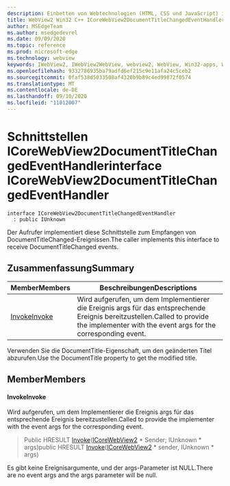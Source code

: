 ```yaml
---
description: Einbetten von Webtechnologien (HTML, CSS und JavaScript) in ihre systemeigenen Anwendungen mit dem Microsoft Edge WebView2-Steuerelement
title: WebView2 Win32 C++ ICoreWebView2DocumentTitleChangedEventHandler
author: MSEdgeTeam
ms.author: msedgedevrel
ms.date: 09/09/2020
ms.topic: reference
ms.prod: microsoft-edge
ms.technology: webview
keywords: IWebView2, IWebView2WebView, webview2, WebView, Win32-apps, Win32, Edge, ICoreWebView2, ICoreWebView2Controller, Browser-Steuerelement, Edge-HTML, ICoreWebView2DocumentTitleChangedEventHandler
ms.openlocfilehash: 9332786935ba79adfd6ef215c9e11afa24c5ceb2
ms.sourcegitcommit: 0faf538d5033508af4320b9b89c4ed99872f0574
ms.translationtype: MT
ms.contentlocale: de-DE
ms.lasthandoff: 09/10/2020
ms.locfileid: "11012007"
---
```

# <span data-ttu-id="9d63c-104">Schnittstellen ICoreWebView2DocumentTitleChangedEventHandler</span><span class="sxs-lookup"><span data-stu-id="9d63c-104">interface ICoreWebView2DocumentTitleChangedEventHandler</span></span> 

```
interface ICoreWebView2DocumentTitleChangedEventHandler
  : public IUnknown
```

<span data-ttu-id="9d63c-105">Der Aufrufer implementiert diese Schnittstelle zum Empfangen von DocumentTitleChanged-Ereignissen.</span><span class="sxs-lookup"><span data-stu-id="9d63c-105">The caller implements this interface to receive DocumentTitleChanged events.</span></span>

## <span data-ttu-id="9d63c-106">Zusammenfassung</span><span class="sxs-lookup"><span data-stu-id="9d63c-106">Summary</span></span>

 <span data-ttu-id="9d63c-107">Member</span><span class="sxs-lookup"><span data-stu-id="9d63c-107">Members</span></span>                        | <span data-ttu-id="9d63c-108">Beschreibungen</span><span class="sxs-lookup"><span data-stu-id="9d63c-108">Descriptions</span></span>
--------------------------------|---------------------------------------------
[<span data-ttu-id="9d63c-109">Invoke</span><span class="sxs-lookup"><span data-stu-id="9d63c-109">Invoke</span></span>](#invoke) | <span data-ttu-id="9d63c-110">Wird aufgerufen, um dem Implementierer die Ereignis args für das entsprechende Ereignis bereitzustellen.</span><span class="sxs-lookup"><span data-stu-id="9d63c-110">Called to provide the implementer with the event args for the corresponding event.</span></span>

<span data-ttu-id="9d63c-111">Verwenden Sie die DocumentTitle-Eigenschaft, um den geänderten Titel abzurufen.</span><span class="sxs-lookup"><span data-stu-id="9d63c-111">Use the DocumentTitle property to get the modified title.</span></span>

## <span data-ttu-id="9d63c-112">Member</span><span class="sxs-lookup"><span data-stu-id="9d63c-112">Members</span></span>

#### <span data-ttu-id="9d63c-113">Invoke</span><span class="sxs-lookup"><span data-stu-id="9d63c-113">Invoke</span></span> 

<span data-ttu-id="9d63c-114">Wird aufgerufen, um dem Implementierer die Ereignis args für das entsprechende Ereignis bereitzustellen.</span><span class="sxs-lookup"><span data-stu-id="9d63c-114">Called to provide the implementer with the event args for the corresponding event.</span></span>

> <span data-ttu-id="9d63c-115">Public HRESULT [Invoke](#invoke)([ICoreWebView2](icorewebview2.md) \* Sender; IUnknown \* args)</span><span class="sxs-lookup"><span data-stu-id="9d63c-115">public HRESULT [Invoke](#invoke)([ICoreWebView2](icorewebview2.md) \* sender, IUnknown \* args)</span></span>

<span data-ttu-id="9d63c-116">Es gibt keine Ereignisargumente, und der args-Parameter ist NULL.</span><span class="sxs-lookup"><span data-stu-id="9d63c-116">There are no event args and the args parameter will be null.</span></span>

